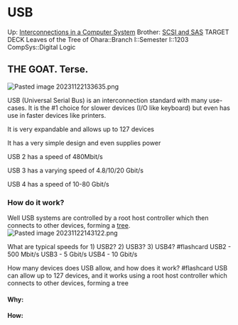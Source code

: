 # USB

Up: [Interconnections in a Computer System](interconnections_in_a_computer_system)
Brother: [SCSI and SAS](scsi_and_sas)
TARGET DECK
Leaves of the Tree of Ohara::Branch I::Semester I::1203 CompSys::Digital Logic

## THE GOAT. Terse.

![Pasted image 20231122133635.png](pasted_image_20231122133635.png)


USB (Universal Serial Bus) is an interconnection standard with many use-cases. It is the #1 choice for slower devices (I/O like keyboard) but even has use in faster devices like printers.

It is very expandable and allows up to 127 devices

It has a very simple design and even supplies power

USB 2 has a speed of 480Mbit/s

USB 3 has a varying speed of 4.8/10/20 Gbit/s

USB 4 has a speed of 10-80 Gbit/s


### How do it work?


Well USB systems are controlled by a root host controller which then connects to other devices, forming a [tree](tree).
![Pasted image 20231122143122.png](pasted_image_20231122143122.png)

What are typical speeds for 1) USB2? 2) USB3? 3) USB4? #flashcard 
USB2 - 500 Mbit/s
USB3 - 5 Gbit/s
USB4 - 10 Gbit/s 
<!--ID: 1705648313718-->

How many devices does USB allow, and how does it work? #flashcard 
USB can allow up to 127 devices, and it works using a root host controller which connects to other devices, forming a tree
<!--ID: 1705648408753-->






























#### Why:
#### How:









